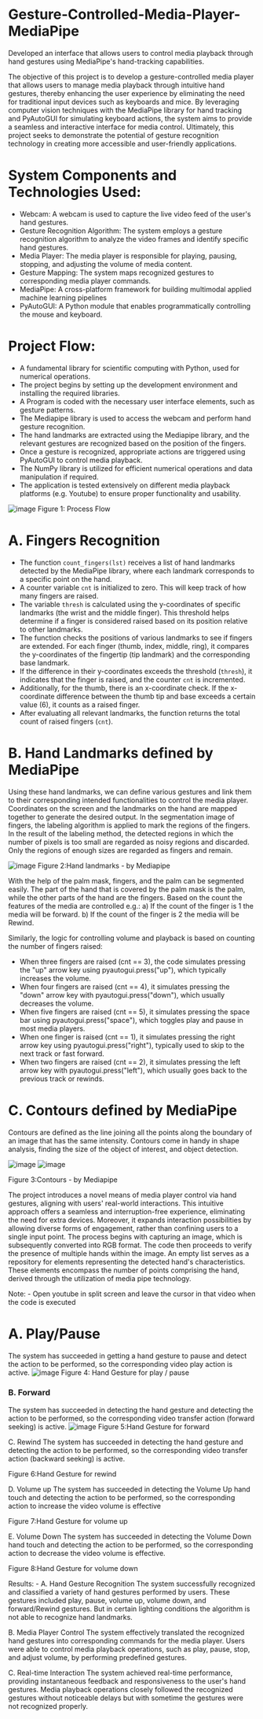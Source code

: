 # Gesture-Controlled-Media-Player-MediaPipe
Developed an interface that allows users to control media playback through hand gestures using MediaPipe's hand-tracking capabilities.

The objective of this project is to develop a gesture-controlled media player that allows users to manage media playback through intuitive hand gestures, thereby enhancing the user experience by eliminating the need for traditional input devices such as keyboards and mice. By leveraging computer vision techniques with the MediaPipe library for hand tracking and PyAutoGUI for simulating keyboard actions, the system aims to provide a seamless and interactive interface for media control. Ultimately, this project seeks to demonstrate the potential of gesture recognition technology in creating more accessible and user-friendly applications.

# System Components and Technologies Used: 
- Webcam: A webcam is used to capture the live video feed of the user's hand gestures.  
- Gesture Recognition Algorithm: The system employs a gesture recognition algorithm to analyze the video frames and identify specific hand gestures.  
- Media Player: The media player is responsible for playing, pausing, stopping, and adjusting the volume of media content.  
- Gesture Mapping: The system maps recognized gestures to corresponding media player commands.  
- MediaPipe: A cross-platform framework for building multimodal applied machine learning pipelines 
- PyAutoGUI: A Python module that enables programmatically controlling the mouse and keyboard.

# Project Flow:  
- A fundamental library for scientific computing with Python, used for numerical operations.  
- The project begins by setting up the development environment and installing the required libraries.  
- A Program is coded with the necessary user interface elements, such as gesture patterns.
- The Mediapipe library is used to access the webcam and perform hand gesture recognition. 
- The hand landmarks are extracted using the Mediapipe library, and the relevant gestures are recognized based on the position of the fingers.  
- Once a gesture is recognized, appropriate actions are triggered using PyAutoGUI to control media playback.  
- The NumPy library is utilized for efficient numerical operations and data manipulation if required.  
- The application is tested extensively on different media playback platforms (e.g. Youtube) to ensure proper functionality and usability.

 ![image](https://github.com/user-attachments/assets/4f519fdc-3e9d-45a3-9a4b-86201cb7c35a)
Figure 1: Process Flow

# A. Fingers Recognition 
- The function `count_fingers(lst)` receives a list of hand landmarks detected by the MediaPipe library, where each landmark corresponds to a specific point on the hand.
- A counter variable `cnt` is initialized to zero. This will keep track of how many fingers are raised.
- The variable `thresh` is calculated using the y-coordinates of specific landmarks (the wrist and the middle finger). This threshold helps determine if a finger is considered raised based on its position relative to other landmarks.
- The function checks the positions of various landmarks to see if fingers are extended. For each finger (thumb, index, middle, ring), it compares the y-coordinates of the fingertip (tip landmark) and the corresponding base landmark.
- If the difference in their y-coordinates exceeds the threshold (`thresh`), it indicates that the finger is raised, and the counter `cnt` is incremented.
- Additionally, for the thumb, there is an x-coordinate check. If the x-coordinate difference between the thumb tip and base exceeds a certain value (6), it counts as a raised finger.
- After evaluating all relevant landmarks, the function returns the total count of raised fingers (`cnt`).


# B. Hand Landmarks defined by MediaPipe 
Using these hand landmarks, we can define various gestures and link them to their corresponding intended functionalities to control the media player. Coordinates on the screen and the landmarks on the hand are mapped together to generate the desired output. 
In the segmentation image of fingers, the labeling algorithm is applied to mark the regions of the fingers. In the result of the labeling method, the detected regions in which the number of pixels is too small are regarded as noisy regions and discarded. Only the regions of enough sizes are regarded as fingers and remain.

![image](https://github.com/user-attachments/assets/89ea61b2-0470-4b80-9553-0b732a174760)
Figure 2:Hand landmarks - by Mediapipe

With the help of the palm mask, fingers, and the palm can be segmented easily. The part of the hand that is covered by the palm mask is the palm, while the other parts of the hand are the fingers. Based on the count the features of the media are controlled 
e.g.: 
a) If the count of the finger is 1 the media will be forward. 
b) If the count of the finger is 2 the media will be Rewind. 
 
Similarly, the logic for controlling volume and playback is based on counting the number of fingers raised:
- When three fingers are raised (cnt == 3), the code simulates pressing the "up" arrow key using pyautogui.press("up"), which typically increases the volume.
- When four fingers are raised (cnt == 4), it simulates pressing the "down" arrow key with pyautogui.press("down"), which usually decreases the volume.
- When five fingers are raised (cnt == 5), it simulates pressing the space bar using pyautogui.press("space"), which toggles play and pause in most media players.
- When one finger is raised (cnt == 1), it simulates pressing the right arrow key using pyautogui.press("right"), typically used to skip to the next track or fast forward.
- When two fingers are raised (cnt == 2), it simulates pressing the left arrow key with pyautogui.press("left"), which usually goes back to the previous track or rewinds.


# C. Contours defined by MediaPipe
Contours are defined as the line joining all the points along the boundary of an image that has the same intensity. Contours come in handy in shape analysis, finding the size of the object of interest, and object detection.

![image](https://github.com/user-attachments/assets/b190aa20-05a3-49ea-a873-11d18c3b0b39)
![image](https://github.com/user-attachments/assets/ab4f28a3-edf5-4fc3-b35b-1264baf5f6dc)

Figure 3:Contours - by Mediapipe

The project introduces a novel means of media player control via hand gestures, aligning with users' real-world interactions. This intuitive approach offers a seamless and interruption-free experience, eliminating the need for extra devices. Moreover, it expands interaction possibilities by allowing diverse forms of engagement, rather than confining users to a single input point. The process begins with capturing an image, which is subsequently converted into RGB format. The code then proceeds to verify the presence of multiple hands within the image. An empty list serves as a repository for elements representing the detected hand's characteristics. These elements encompass the number of points comprising the hand, derived through the utilization of media pipe technology. 

Note: - Open youtube in split screen and leave the cursor in that video when the code is executed

# A. Play/Pause 
The system has succeeded in getting a hand gesture to pause and detect the action to be performed, so the corresponding video play action is active.
![image](https://github.com/user-attachments/assets/db94c088-96c7-4764-989c-2f4c9b6ccc0c)
Figure 4: Hand Gesture for play / pause


### B. Forward 
The system has succeeded in detecting the hand gesture and detecting the action to be performed, so the corresponding video transfer action (forward seeking) is active.
![image](https://github.com/user-attachments/assets/ab60446d-cab6-46eb-baf1-e2cbb6730eee)
Figure 5:Hand Gesture for forward


C. Rewind 
The system has succeeded in detecting the hand gesture and detecting the action to be performed, so the corresponding video transfer action (backward seeking) is active.

 
Figure 6:Hand Gesture for rewind



D. Volume up 
The system has succeeded in detecting the Volume Up hand touch and detecting the action to be performed, so the corresponding action to increase the video volume is effective

 
Figure 7:Hand Gesture for volume up


E. Volume Down 
The system has succeeded in detecting the Volume Down hand touch and detecting the action to be performed, so the corresponding action to decrease the video volume is effective.

 
Figure 8:Hand Gesture for volume down



Results: -
A. Hand Gesture Recognition 
The system successfully recognized and classified a variety of hand gestures performed by users. These gestures included play, pause, volume up, volume down, and forward/Rewind gestures. But in certain lighting conditions the algorithm is not able to recognize hand landmarks.
 
B. Media Player Control 
The system effectively translated the recognized hand gestures into corresponding commands for the media player. Users were able to control media playback operations, such as play, pause, stop, and adjust volume, by performing predefined gestures.

C. Real-time Interaction 
The system achieved real-time performance, providing instantaneous feedback and responsiveness to the user's hand gestures. Media playback operations closely followed the recognized gestures without noticeable delays but with sometime the gestures were not recognized properly.
